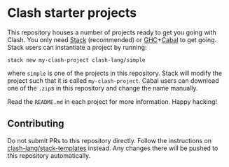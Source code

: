# Clash starter projects
This repository houses a number of projects ready to get you going with Clash. You only need [Stack](https://docs.haskellstack.org/en/stable/README/) (recommended) or [GHC](https://www.haskell.org/)+[Cabal](https://www.haskell.org/cabal/) to get going. Stack users can instantiate a project by running:

```
stack new my-clash-project clash-lang/simple
```

where `simple` is one of the projects in this repository. Stack will modify the project such that it is called `my-clash-project`. Cabal users can download one of the `.zip`s in this repository and change the name manually.

Read the `README.md` in each project for more information. Happy hacking!

## Contributing
Do not submit PRs to this repository directly. Follow the instructions on [clash-lang/stack-templates](https://github.com/clash-lang/stack-templates) instead. Any changes there will be pushed to this repository automatically.
